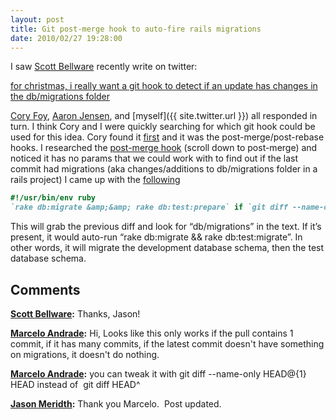 ```yaml
---
layout: post
title: Git post-merge hook to auto-fire rails migrations
date: 2010/02/27 19:28:00
---
```



I saw [Scott Bellware](http://ampgt.com) recently write on twitter:

[for christmas, i really want a git hook to detect if an update has changes in the db/migrations folder](http://twitter.com/bellware/status/6952706099)

[Cory Foy](http://twitter.com/cory_foy), [Aaron Jensen](http://twitter.com/aaronjensen), and [myself]({{ site.twitter.url }}) all responded in turn. I think Cory and I were quickly searching for which git hook could be used for this idea. Cory found it [first](http://twitter.com/cory_foy/status/6954512284) and it was the post-merge/post-rebase hooks. I researched the [post-merge hook](http://www.kernel.org/pub/software/scm/git/docs/githooks.html) (scroll down to post-merge) and noticed it has no params that we could work with to find out if the last commit had migrations (aka changes/additions to db/migrations folder in a rails project) I came up with the [following](http://gist.github.com/262319)

```ruby
#!/usr/bin/env ruby
`rake db:migrate &amp;&amp; rake db:test:prepare` if `git diff --name-only HEAD@{1} HEAD`.index("db/migrations)
```

This will grab the previous diff and look for “db/migrations” in the text. If it’s present, it would auto-run “rake db:migrate && rake db:test:migrate”. In other words, it will migrate the development database schema, then the test database schema.

## Comments

**[Scott Bellware](#455 "2010-03-05 00:13:19"):** Thanks, Jason!

**[Marcelo Andrade](#515 "2011-11-28 17:03:00"):** Hi, Looks like this only works if the pull contains 1 commit, if it has many commits, if the latest commit doesn't have something on migrations, it doesn't do nothing.

**[Marcelo Andrade](#516 "2011-11-28 17:09:00"):** you can tweak it with git diff --name-only HEAD@{1} HEAD instead of  git diff HEAD^

**[Jason Meridth](#517 "2011-11-28 18:45:00"):** Thank you Marcelo.  Post updated.

